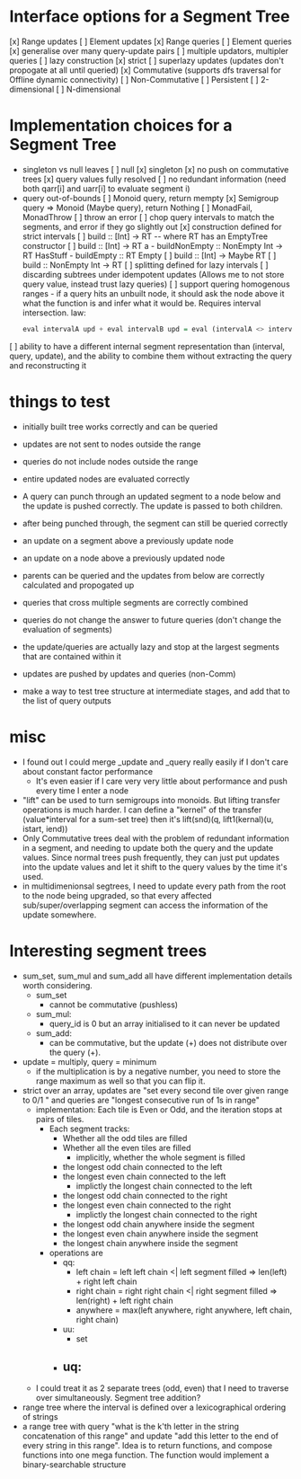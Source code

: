 # Interface options for a Segment Tree
[x] Range updates 
  [ ] Element updates
[x] Range queries 
  [ ] Element queries
[x] generalise over many query-update pairs
[ ] multiple updators, multipler queries
[ ] lazy construction
  [x] strict
[ ] superlazy updates (updates don't propogate at all until queried)
[x] Commutative (supports dfs traversal for Offline dynamic connectivity)
  [ ] Non-Commutative
[ ] Persistent
[ ] 2-dimensional
[ ] N-dimensional

# Implementation choices for a Segment Tree
- singleton vs null leaves
  [ ] null
  [x] singleton
[x] no push on commutative trees
  [x] query values fully resolved
  [ ] no redundant information (need both qarr[i] and uarr[i] to evaluate segment i)
- query out-of-bounds
  [ ] Monoid query, return mempty
  [x] Semigroup query => Monoid (Maybe query), return Nothing
  [ ] MonadFail, MonadThrow
  [ ] throw an error
  [ ] chop query intervals to match the segments, and error if they go slightly out
[x] construction defined for strict intervals
  [ ] build :: [Int] -> RT -- where RT has an EmptyTree constructor
  [ ] build :: [Int] -> RT a
      - buildNonEmpty :: NonEmpty Int -> RT HasStuff
      - buildEmpty :: RT Empty
  [ ] build :: [Int] -> Maybe RT
  [ ] build :: NonEmpty Int -> RT
[ ] splitting defined for lazy intervals
  [ ] discarding subtrees under idempotent updates (Allows me to not store query value, instead trust lazy queries)
  [ ] support quering homogenous ranges - if a query hits an unbuilt node, it should ask the node above it what the function is and infer what it would be. Requires interval intersection. law: 
  ```hs
  eval intervalA upd + eval intervalB upd = eval (intervalA <> intervalB) upd
  ```
[ ] ability to have a different internal segment representation than (interval, query, update), and the ability to combine them without extracting the query and reconstructing it



# things to test
- initially built tree works correctly and can be queried
- updates are not sent to nodes outside the range
- queries do not include nodes outside the range
- entire updated nodes are evaluated correctly
- A query can punch through an updated segment to a node below and the update is pushed correctly. The update is passed to both children.
- after being punched through, the segment can still be queried correctly
- an update on a segment above a previously update node
- an update on a node above a previously updated node
- parents can be queried and the updates from below are correctly calculated and propogated up
- queries that cross multiple segments are correctly combined
- queries do not change the answer to future queries (don't change the evaluation of segments)

- the update/queries are actually lazy and stop at the largest segments that are contained within it
- updates are pushed by updates and queries (non-Comm)

- make a way to test tree structure at intermediate stages, and add that to the list of query outputs

# misc

- I found out I could merge _update and _query really easily if I don't care about constant factor performance
    - It's even easier if I care very very little about performance and push every time I enter a node
- "lift" can be used to turn semigroups into monoids. But lifting transfer operations is much harder. I can define a "kernel" of the transfer (value*interval for a sum-set tree) then it's lift(snd)(q, lift1(kernal)(u, istart, iend))
- Only Commutative trees deal with the problem of redundant information in a segment, and needing to update both the query and the update values. Since normal trees push frequently, they can just put updates into the update values and let it shift to the query values by the time it's used.
- in multidimenionsal segtrees, I need to update every path from the root to the node being upgraded, so that every affected sub/super/overlapping segment can access the information of the update somewhere.

# Interesting segment trees

- sum_set, sum_mul and sum_add all have different implementation details worth considering.
    - sum_set
        - cannot be commutative (pushless)
    - sum_mul: 
        - query_id is 0 but an array initialised to it can never be updated
    - sum_add:
        - can be commutative, but the update (+) does not distribute over the query (+).
- update = multiply, query = minimum
    - if the multiplication is by a negative number, you need to store the range maximum as well so that you can flip it.
- strict over an array, updates are "set every second tile over given range to 0/1 " and queries are "longest consecutive run of 1s in range"
    - implementation: Each tile is Even or Odd, and the iteration stops at pairs of tiles. 
        - Each segment tracks:
            - Whether all the odd tiles are filled
            - Whether all the even tiles are filled
                - implicitly, whether the whole segment is filled
            - the longest odd chain connected to the left
            - the longest even chain connected to the left
                - implictly the longest chain connected to the left
            - the longest odd chain connected to the right
            - the longest even chain connected to the right
                - implictly the longest chain connected to the right
            - the longest odd chain anywhere inside the segment
            - the longest even chain anywhere inside the segment
            - the longest chain anywhere inside the segment
        - operations are
            - qq:
                - left chain = left left chain <| left segment filled => len(left) + right left chain
                - right chain = right right chain <| right segment filled => len(right) + left right chain
                - anywhere = max(left anywhere, right anywhere, left chain, right chain)
            - uu:
                - set
            - uq:
                - 
    - I could treat it as 2 separate trees (odd, even) that I need to traverse over simultaneously. Segment tree addition?
- range tree where the interval is defined over a lexicographical ordering of strings
- a range tree with query "what is the k'th letter in the string concatenation of this range" and update "add this letter to the end of every string in this range". Idea is to return functions, and compose functions into one mega function. The function would implement a binary-searchable structure
